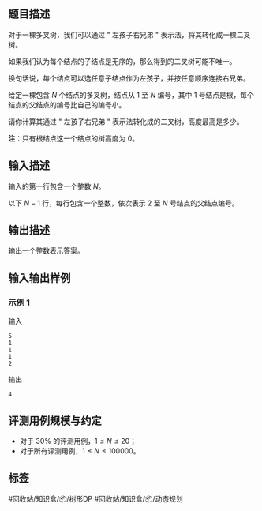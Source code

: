 ## 题目描述

对于一棵多叉树，我们可以通过 " 左孩子右兄弟 " 表示法，将其转化成一棵二叉树。

如果我们认为每个结点的子结点是无序的，那么得到的二叉树可能不唯一。

换句话说，每个结点可以选任意子结点作为左孩子，并按任意顺序连接右兄弟。

给定一棵包含 $N$ 个结点的多叉树，结点从 $1$ 至 $N$ 编号，其中 $1$ 号结点是根，每个结点的父结点的编号比自己的编号小。

请你计算其通过 " 左孩子右兄弟 " 表示法转化成的二叉树，高度最高是多少。

**注**：只有根结点这一个结点的树高度为 $0$。

## 输入描述

输入的第一行包含一个整数 $N$。

以下 $N-1$ 行，每行包含一个整数，依次表示 $2$ 至 $N$ 号结点的父结点编号。

## 输出描述

输出一个整数表示答案。

## 输入输出样例

### 示例 1

输入

```
5
1
1
1
2
```

输出

```
4
```

## 评测用例规模与约定

- 对于 $30\%$ 的评测用例，$1 \le N \le 20$；
- 对于所有评测用例，$1 \le N \le 100000$。

## 标签

#回收站/知识盒/📦/树形DP #回收站/知识盒/📦/动态规划
